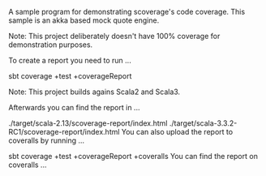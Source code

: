A sample program for demonstrating scoverage's code coverage. This sample is an akka based mock quote engine.

Note: This project deliberately doesn't have 100% coverage for demonstration purposes.

To create a report you need to run ...

sbt coverage +test +coverageReport

Note: This project builds agains Scala2 and Scala3.

Afterwards you can find the report in ...

./target/scala-2.13/scoverage-report/index.html
./target/scala-3.3.2-RC1/scoverage-report/index.html
You can also upload the report to coveralls by running ...

sbt coverage +test +coverageReport +coveralls
You can find the report on coveralls ...
